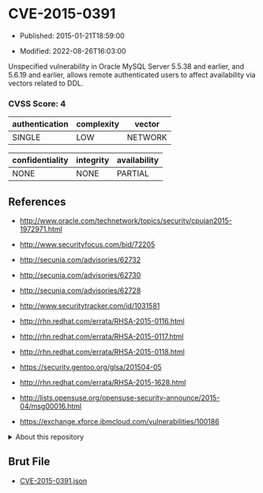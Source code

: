 # CVE-2015-0391

- Published: 2015-01-21T18:59:00

- Modified: 2022-08-26T16:03:00

Unspecified vulnerability in Oracle MySQL Server 5.5.38 and earlier, and 5.6.19 and earlier, allows remote authenticated users to affect availability via vectors related to DDL.

### CVSS Score: **4**

| authentication | complexity | vector |
| --- | --- | --- |
| SINGLE | LOW | NETWORK |

| confidentiality | integrity | availability |
| --- | --- | --- |
| NONE | NONE | PARTIAL |

## References

* http://www.oracle.com/technetwork/topics/security/cpujan2015-1972971.html

* http://www.securityfocus.com/bid/72205

* http://secunia.com/advisories/62732

* http://secunia.com/advisories/62730

* http://secunia.com/advisories/62728

* http://www.securitytracker.com/id/1031581

* http://rhn.redhat.com/errata/RHSA-2015-0116.html

* http://rhn.redhat.com/errata/RHSA-2015-0117.html

* http://rhn.redhat.com/errata/RHSA-2015-0118.html

* https://security.gentoo.org/glsa/201504-05

* http://rhn.redhat.com/errata/RHSA-2015-1628.html

* http://lists.opensuse.org/opensuse-security-announce/2015-04/msg00016.html

* https://exchange.xforce.ibmcloud.com/vulnerabilities/100186

<details>
<summary>About this repository</summary> 

  This repository is part of the project [Live Hack CVE](https://github.com/Live-Hack-CVE). Main website can be found [www.live-hack.org](https://www.live-hack.org) 
  
  Made by [Sn0wAlice](https://github.com/Sn0wAlice) for the people that care about security and need to have a feed of the latest CVEs. Hope you enjoy it, don't forget to star the repo and follow me on [Twitter](https://twitter.com/Sn0wAlice) and [Github](https://github.com/Sn0wAlice). And that is my [personnal website](https://www.alice-snow.me/)

  - [Home Page](https://github.com/Live-Hack-CVE)
  - [Framework](https://github.com/Live-Hack-CVE/cve-framework)
  - [CVE database](https://github.com/Live-Hack-CVE/full_database)
  - [Changelog](https://github.com/Live-Hack-CVE/Changelog)
</details>

## Brut File

* [CVE-2015-0391.json](https://raw.githubusercontent.com/Live-Hack-CVE/full_database/main/cves/2015/CVE-2015-0391.json)

